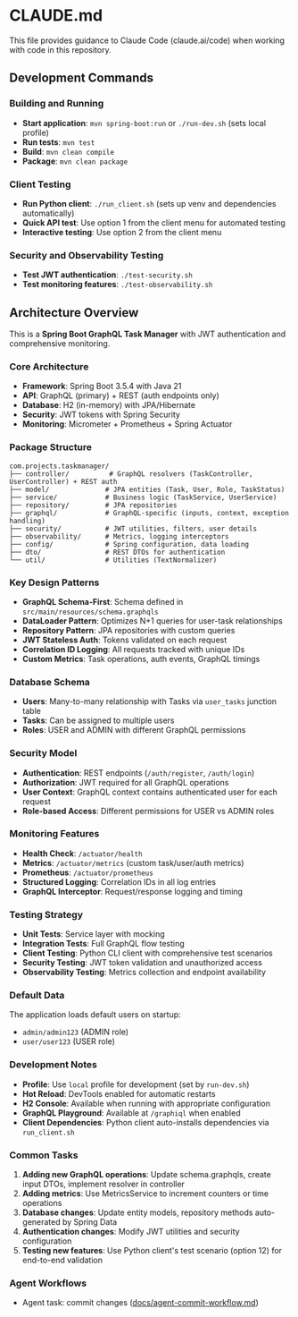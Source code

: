 # CLAUDE.md

This file provides guidance to Claude Code (claude.ai/code) when working with code in this repository.

## Development Commands

### Building and Running
- **Start application**: `mvn spring-boot:run` or `./run-dev.sh` (sets local profile)
- **Run tests**: `mvn test`
- **Build**: `mvn clean compile`
- **Package**: `mvn clean package`

### Client Testing
- **Run Python client**: `./run_client.sh` (sets up venv and dependencies automatically)
- **Quick API test**: Use option 1 from the client menu for automated testing
- **Interactive testing**: Use option 2 from the client menu

### Security and Observability Testing
- **Test JWT authentication**: `./test-security.sh`
- **Test monitoring features**: `./test-observability.sh`

## Architecture Overview

This is a **Spring Boot GraphQL Task Manager** with JWT authentication and comprehensive monitoring.

### Core Architecture
- **Framework**: Spring Boot 3.5.4 with Java 21
- **API**: GraphQL (primary) + REST (auth endpoints only)
- **Database**: H2 (in-memory) with JPA/Hibernate
- **Security**: JWT tokens with Spring Security
- **Monitoring**: Micrometer + Prometheus + Spring Actuator

### Package Structure
```
com.projects.taskmanager/
├── controller/          # GraphQL resolvers (TaskController, UserController) + REST auth
├── model/              # JPA entities (Task, User, Role, TaskStatus)
├── service/            # Business logic (TaskService, UserService)
├── repository/         # JPA repositories
├── graphql/            # GraphQL-specific (inputs, context, exception handling)
├── security/           # JWT utilities, filters, user details
├── observability/      # Metrics, logging interceptors
├── config/             # Spring configuration, data loading
├── dto/                # REST DTOs for authentication
└── util/               # Utilities (TextNormalizer)
```

### Key Design Patterns
- **GraphQL Schema-First**: Schema defined in `src/main/resources/schema.graphqls`
- **DataLoader Pattern**: Optimizes N+1 queries for user-task relationships
- **Repository Pattern**: JPA repositories with custom queries
- **JWT Stateless Auth**: Tokens validated on each request
- **Correlation ID Logging**: All requests tracked with unique IDs
- **Custom Metrics**: Task operations, auth events, GraphQL timings

### Database Schema
- **Users**: Many-to-many relationship with Tasks via `user_tasks` junction table
- **Tasks**: Can be assigned to multiple users
- **Roles**: USER and ADMIN with different GraphQL permissions

### Security Model
- **Authentication**: REST endpoints (`/auth/register`, `/auth/login`)
- **Authorization**: JWT required for all GraphQL operations
- **User Context**: GraphQL context contains authenticated user for each request
- **Role-based Access**: Different permissions for USER vs ADMIN roles

### Monitoring Features
- **Health Check**: `/actuator/health`
- **Metrics**: `/actuator/metrics` (custom task/user/auth metrics)
- **Prometheus**: `/actuator/prometheus`
- **Structured Logging**: Correlation IDs in all log entries
- **GraphQL Interceptor**: Request/response logging and timing

### Testing Strategy
- **Unit Tests**: Service layer with mocking
- **Integration Tests**: Full GraphQL flow testing
- **Client Testing**: Python CLI client with comprehensive test scenarios
- **Security Testing**: JWT token validation and unauthorized access
- **Observability Testing**: Metrics collection and endpoint availability

### Default Data
The application loads default users on startup:
- `admin/admin123` (ADMIN role)
- `user/user123` (USER role)

### Development Notes
- **Profile**: Use `local` profile for development (set by `run-dev.sh`)
- **Hot Reload**: DevTools enabled for automatic restarts
- **H2 Console**: Available when running with appropriate configuration
- **GraphQL Playground**: Available at `/graphiql` when enabled
- **Client Dependencies**: Python client auto-installs dependencies via `run_client.sh`

### Common Tasks
1. **Adding new GraphQL operations**: Update schema.graphqls, create input DTOs, implement resolver in controller
2. **Adding metrics**: Use MetricsService to increment counters or time operations
3. **Database changes**: Update entity models, repository methods auto-generated by Spring Data
4. **Authentication changes**: Modify JWT utilities and security configuration
5. **Testing new features**: Use Python client's test scenario (option 12) for end-to-end validation
### Agent Workflows
- Agent task: commit changes ([docs/agent-commit-workflow.md](docs/agent-commit-workflow.md))
